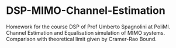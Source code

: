 # DSP-MIMO-Channel-Estimation
Homework for the course DSP of Prof Umberto Spagnolini at PoliMI. Channel Estimation and Equalisation simulation of MIMO systems. Comparison with theoretical limit given by Cramer-Rao Bound.
